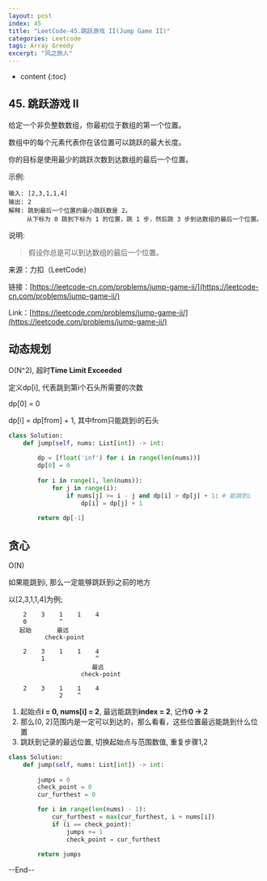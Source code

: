 ```yaml
---
layout: post
index: 45
title: "LeetCode-45.跳跃游戏 II(Jump Game II)"
categories: Leetcode
tags: Array Greedy
excerpt: "风之旅人"
---
```


* content
{:toc}

## 45. 跳跃游戏 II

给定一个非负整数数组，你最初位于数组的第一个位置。

数组中的每个元素代表你在该位置可以跳跃的最大长度。

你的目标是使用最少的跳跃次数到达数组的最后一个位置。

示例:

```
输入: [2,3,1,1,4]
输出: 2
解释: 跳到最后一个位置的最小跳跃数是 2。
     从下标为 0 跳到下标为 1 的位置，跳 1 步，然后跳 3 步到达数组的最后一个位置。
```

说明:

> 假设你总是可以到达数组的最后一个位置。

来源：力扣（LeetCode）

链接：[https://leetcode-cn.com/problems/jump-game-ii/](https://leetcode-cn.com/problems/jump-game-ii/)

Link：[https://leetcode.com/problems/jump-game-ii/](https://leetcode.com/problems/jump-game-ii/)

## 动态规划

O(N^2), 超时**Time Limit Exceeded**

定义dp[i], 代表跳到第i个石头所需要的次数

dp[0] = 0

dp[i] = dp[from] + 1, 其中from只能跳到i的石头

```python
class Solution:
    def jump(self, nums: List[int]) -> int:
        
        dp = [float('inf') for i in range(len(nums))]
        dp[0] = 0
        
        for i in range(1, len(nums)):
            for j in range(i):
                if nums[j] >= i - j and dp[i] > dp[j] + 1: # 能跳到i
                    dp[i] = dp[j] + 1
        
        return dp[-1]
```

## 贪心

O(N)

如果能跳到i, 那么一定能够跳跃到i之前的地方

以[2,3,1,1,4]为例;

```
    2    3    1    1    4     
    0         ^
   起始       最远
          check-point

    2    3    1    1    4     
         1              ^
                       最远
                    check-point

    2    3    1    1    4     
              2    ^
```

1. 起始点**i = 0, nums[i] = 2**, 最远能跳到**index = 2**, 记作**0 -> 2**
2. 那么(0, 2]范围内是一定可以到达的，那么看看，这些位置最远能跳到什么位置
3. 跳跃到记录的最远位置, 切换起始点与范围数值, 重复步骤1,2

```python
class Solution:
    def jump(self, nums: List[int]) -> int:
        
        jumps = 0
        check_point = 0
        cur_furthest = 0

        for i in range(len(nums) - 1):
            cur_furthest = max(cur_furthest, i + nums[i])
            if (i == check_point):
                jumps += 1
                check_point = cur_furthest
        
        return jumps
```


--End--